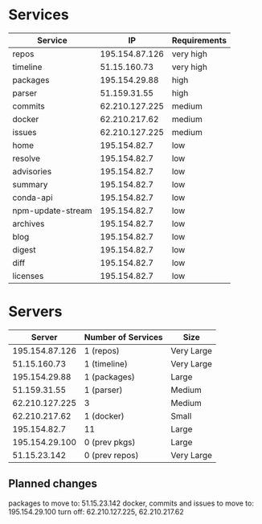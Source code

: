 # Services

| Service           | IP             | Requirements |
|-------------------|----------------|--------------|
| repos             | 195.154.87.126 | very high    |
| timeline          | 51.15.160.73   | very high    |
| packages          | 195.154.29.88  | high         |
| parser            | 51.159.31.55   | high         |
| commits           | 62.210.127.225 | medium       |
| docker            | 62.210.217.62  | medium       |
| issues            | 62.210.127.225 | medium       |
| home              | 195.154.82.7   | low          |
| resolve           | 195.154.82.7   | low          |
| advisories        | 195.154.82.7   | low          |
| summary           | 195.154.82.7   | low          |
| conda-api         | 195.154.82.7   | low          |
| npm-update-stream | 195.154.82.7   | low          |
| archives          | 195.154.82.7   | low          |
| blog              | 195.154.82.7   | low          |
| digest            | 195.154.82.7   | low          |
| diff              | 195.154.82.7   | low          |
| licenses          | 195.154.82.7   | low          |

# Servers

| Server         | Number of Services | Size       |
|----------------|--------------------|------------|
| 195.154.87.126 | 1 (repos)          | Very Large |
| 51.15.160.73   | 1 (timeline)       | Very Large |
| 195.154.29.88  | 1 (packages)       | Large      |
| 51.159.31.55   | 1 (parser)         | Medium     |
| 62.210.127.225 | 3                  | Medium     |
| 62.210.217.62  | 1 (docker)         | Small      |
| 195.154.82.7   | 11                 | Large      |
| 195.154.29.100 | 0  (prev pkgs)     | Large      |
| 51.15.23.142   | 0  (prev repos)    | Very Large |

## Planned changes

packages to move to: 51.15.23.142
docker, commits and issues to move to: 195.154.29.100
turn off:  62.210.127.225, 62.210.217.62
